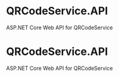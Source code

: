 # QRCodeService.API
ASP.NET Core Web API for QRCodeService
# QRCodeService.API
ASP.NET Core Web API for QRCodeService
